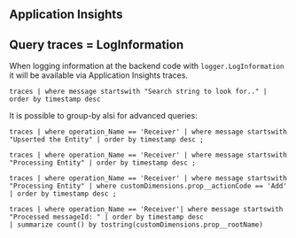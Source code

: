 ## Application Insights

## Query traces = LogInformation

When logging information at the backend code with `logger.LogInformation` it will be available via Application Insights traces.
```
traces | where message startswith "Search string to look for.." | order by timestamp desc
```
It is possible to group-by alsi for advanced queries:
```
traces | where operation_Name == 'Receiver' | where message startswith "Upserted the Entity" | order by timestamp desc ;

traces | where operation_Name == 'Receiver' | where message startswith "Processing Entity" | order by timestamp desc ;

traces | where operation_Name == 'Receiver' | where message startswith "Processing Entity" | where customDimensions.prop__actionCode == 'Add' | order by timestamp desc ;

traces | where operation_Name == 'Receiver'| where message startswith "Processed messageId: " | order by timestamp desc
| summarize count() by tostring(customDimensions.prop__rootName)

```
